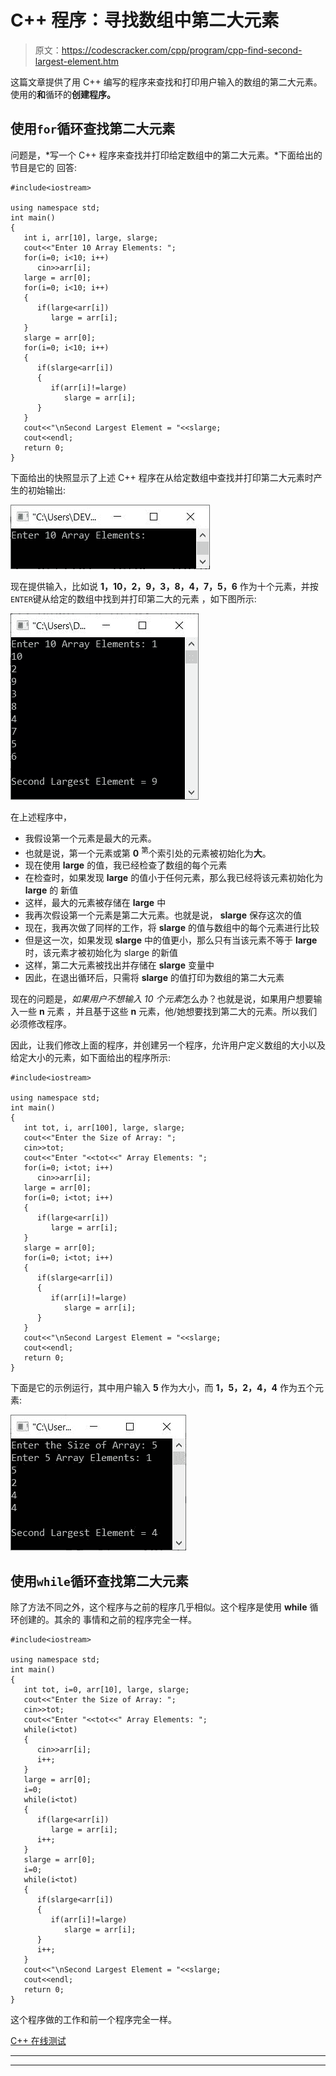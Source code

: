 # C++ 程序：寻找数组中第二大元素

> 原文：<https://codescracker.com/cpp/program/cpp-find-second-largest-element.htm>

这篇文章提供了用 C++ 编写的程序来查找和打印用户输入的数组的第二大元素。使用的**和**循环的**创建程序。**

## 使用`for`循环查找第二大元素

问题是，*写一个 C++ 程序来查找并打印给定数组中的第二大元素。*下面给出的节目是它的 回答:

```
#include<iostream>

using namespace std;
int main()
{
   int i, arr[10], large, slarge;
   cout<<"Enter 10 Array Elements: ";
   for(i=0; i<10; i++)
      cin>>arr[i];
   large = arr[0];
   for(i=0; i<10; i++)
   {
      if(large<arr[i])
         large = arr[i];
   }
   slarge = arr[0];
   for(i=0; i<10; i++)
   {
      if(slarge<arr[i])
      {
         if(arr[i]!=large)
            slarge = arr[i];
      }
   }
   cout<<"\nSecond Largest Element = "<<slarge;
   cout<<endl;
   return 0;
}
```

下面给出的快照显示了上述 C++ 程序在从给定数组中查找并打印第二大元素时产生的初始输出:

![c++ program find second largest element](img/f19ff219655dc694b37736bd58ef5cf6.png)

现在提供输入，比如说 **1，10，2，9，3，8，4，7，5，6** 作为十个元素，并按`ENTER`键从给定的数组中找到并打印第二大的元素 ，如下图所示:

![find second largest element in array c++](img/5e822e52c304001fa442425aaf4206b2.png)

在上述程序中，

*   我假设第一个元素是最大的元素。
*   也就是说，第一个元素或第 **0** <sup>第</sup>个索引处的元素被初始化为**大**。
*   现在使用 **large** 的值，我已经检查了数组的每个元素
*   在检查时，如果发现 **large** 的值小于任何元素，那么我已经将该元素初始化为 **large** 的 新值
*   这样，最大的元素被存储在 **large** 中
*   我再次假设第一个元素是第二大元素。也就是说， **slarge** 保存这次的值
*   现在，我再次做了同样的工作，将 **slarge** 的值与数组中的每个元素进行比较
*   但是这一次，如果发现 **slarge** 中的值更小，那么只有当该元素不等于 **large** 时，该元素才被初始化为 slarge 的新值
*   这样，第二大元素被找出并存储在 **slarge** 变量中
*   因此，在退出循环后，只需将 **slarge** 的值打印为数组的第二大元素

现在的问题是，*如果用户不想输入 10 个元素*怎么办？也就是说，如果用户想要输入一些 **n** 元素 ，并且基于这些 **n** 元素，他/她想要找到第二大的元素。所以我们必须修改程序。

因此，让我们修改上面的程序，并创建另一个程序，允许用户定义数组的大小以及给定大小的元素，如下面给出的程序所示:

```
#include<iostream>

using namespace std;
int main()
{
   int tot, i, arr[100], large, slarge;
   cout<<"Enter the Size of Array: ";
   cin>>tot;
   cout<<"Enter "<<tot<<" Array Elements: ";
   for(i=0; i<tot; i++)
      cin>>arr[i];
   large = arr[0];
   for(i=0; i<tot; i++)
   {
      if(large<arr[i])
         large = arr[i];
   }
   slarge = arr[0];
   for(i=0; i<tot; i++)
   {
      if(slarge<arr[i])
      {
         if(arr[i]!=large)
            slarge = arr[i];
      }
   }
   cout<<"\nSecond Largest Element = "<<slarge;
   cout<<endl;
   return 0;
}
```

下面是它的示例运行，其中用户输入 **5** 作为大小，而 **1，5，2，4，4** 作为五个元素:

![print second largest element in array c++](img/a4faf2295c4cbd13b72601d8cb142b84.png)

## 使用`while`循环查找第二大元素

除了方法不同之外，这个程序与之前的程序几乎相似。这个程序是使用 **while** 循环创建的。其余的 事情和之前的程序完全一样。

```
#include<iostream>

using namespace std;
int main()
{
   int tot, i=0, arr[10], large, slarge;
   cout<<"Enter the Size of Array: ";
   cin>>tot;
   cout<<"Enter "<<tot<<" Array Elements: ";
   while(i<tot)
   {
      cin>>arr[i];
      i++;
   }
   large = arr[0];
   i=0;
   while(i<tot)
   {
      if(large<arr[i])
         large = arr[i];
      i++;
   }
   slarge = arr[0];
   i=0;
   while(i<tot)
   {
      if(slarge<arr[i])
      {
         if(arr[i]!=large)
            slarge = arr[i];
      }
      i++;
   }
   cout<<"\nSecond Largest Element = "<<slarge;
   cout<<endl;
   return 0;
}
```

这个程序做的工作和前一个程序完全一样。

[C++ 在线测试](/exam/showtest.php?subid=3)

* * *

* * *